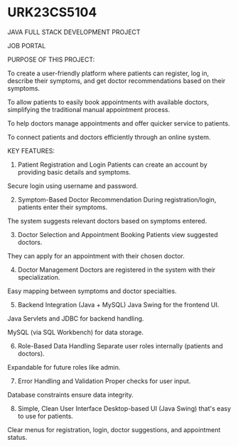 # URK23CS5104
JAVA FULL STACK DEVELOPMENT PROJECT

JOB PORTAL

PURPOSE OF THIS PROJECT:

To create a user-friendly platform where patients can register, log in, describe their symptoms, and get doctor recommendations based on their symptoms.

To allow patients to easily book appointments with available doctors, simplifying the traditional manual appointment process.

To help doctors manage appointments and offer quicker service to patients.

To connect patients and doctors efficiently through an online system.

KEY FEATURES:

1. Patient Registration and Login
Patients can create an account by providing basic details and symptoms.

Secure login using username and password.

2. Symptom-Based Doctor Recommendation
During registration/login, patients enter their symptoms.

The system suggests relevant doctors based on symptoms entered.

3. Doctor Selection and Appointment Booking
Patients view suggested doctors.

They can apply for an appointment with their chosen doctor.

4. Doctor Management
Doctors are registered in the system with their specialization.

Easy mapping between symptoms and doctor specialties.

5. Backend Integration (Java + MySQL)
Java Swing for the frontend UI.

Java Servlets and JDBC for backend handling.

MySQL (via SQL Workbench) for data storage.

6. Role-Based Data Handling
Separate user roles internally (patients and doctors).

Expandable for future roles like admin.

7. Error Handling and Validation
Proper checks for user input.

Database constraints ensure data integrity.

8. Simple, Clean User Interface
Desktop-based UI (Java Swing) that's easy to use for patients.

Clear menus for registration, login, doctor suggestions, and appointment status.
